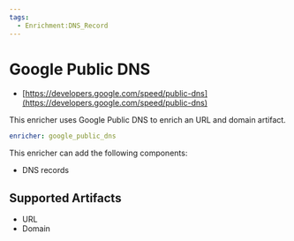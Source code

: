 ```yaml
---
tags:
  - Enrichment:DNS_Record
---
```


# Google Public DNS

- [https://developers.google.com/speed/public-dns](https://developers.google.com/speed/public-dns)

This enricher uses Google Public DNS to enrich an URL and domain artifact.

```yaml
enricher: google_public_dns
```

This enricher can add the following components:

- DNS records

## Supported Artifacts

- URL
- Domain
